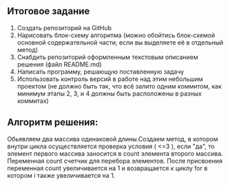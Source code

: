 ## **Итоговое задание**
1. Создать репозиторий на GitHub
2. Нарисовать блок-схему алгоритма (можно обойтись блок-схемой основной содержательной части, если вы выделяете её в отдельный метод)
3. Снабдить репозиторий оформленным текстовым описанием решения (файл README.md)
4. Написать программу, решающую поставленную задачу
5. Использовать контроль версий в работе над этим небольшим проектом (не должно быть так, что всё залито одним коммитом, как минимум этапы 2, 3, и 4 должны быть расположены в разных коммитах)

## **Алгоритм решения:**
Обьявляем два массива одинаковой длины.Создаем метод, в котором внутри цикла осуществляется проверка условия ( <=3 ), если "да", то элемент первого массива заносится в count элемента второго массива. Переменная count счетчик для перебора элементов. После присвоения переменная count увеличивается на 1 и возвращается к циклу for в котором i также увеличивается на 1.
